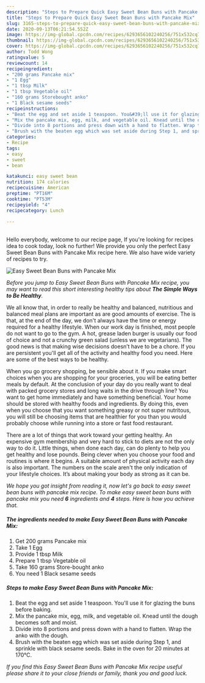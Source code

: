 ```yaml
---
description: "Steps to Prepare Quick Easy Sweet Bean Buns with Pancake Mix"
title: "Steps to Prepare Quick Easy Sweet Bean Buns with Pancake Mix"
slug: 3165-steps-to-prepare-quick-easy-sweet-bean-buns-with-pancake-mix
date: 2020-09-13T06:21:54.552Z
image: https://img-global.cpcdn.com/recipes/6293656102240256/751x532cq70/easy-sweet-bean-buns-with-pancake-mix-recipe-main-photo.jpg
thumbnail: https://img-global.cpcdn.com/recipes/6293656102240256/751x532cq70/easy-sweet-bean-buns-with-pancake-mix-recipe-main-photo.jpg
cover: https://img-global.cpcdn.com/recipes/6293656102240256/751x532cq70/easy-sweet-bean-buns-with-pancake-mix-recipe-main-photo.jpg
author: Todd Wong
ratingvalue: 5
reviewcount: 14
recipeingredient:
- "200 grams Pancake mix"
- "1 Egg"
- "1 tbsp Milk"
- "1 tbsp Vegetable oil"
- "160 grams Storebought anko"
- "1 Black sesame seeds"
recipeinstructions:
- "Beat the egg and set aside 1 teaspoon. You&#39;ll use it for glazing the buns before baking."
- "Mix the pancake mix, egg, milk, and vegetable oil. Knead until the dough becomes soft and moist."
- "Divide into 8 portions and press down with a hand to flatten. Wrap the anko with the dough."
- "Brush with the beaten egg which was set aside during Step 1, and sprinkle with black sesame seeds. Bake in the oven for 20 minutes at 170℃."
categories:
- Recipe
tags:
- easy
- sweet
- bean

katakunci: easy sweet bean 
nutrition: 174 calories
recipecuisine: American
preptime: "PT16M"
cooktime: "PT53M"
recipeyield: "4"
recipecategory: Lunch

---
```

<br>
Hello everybody, welcome to our recipe page, If you're looking for recipes idea to cook today, look no further! We provide you only the perfect Easy Sweet Bean Buns with Pancake Mix recipe here. We also have wide variety of recipes to try.
<br>


![Easy Sweet Bean Buns with Pancake Mix](https://img-global.cpcdn.com/recipes/6293656102240256/751x532cq70/easy-sweet-bean-buns-with-pancake-mix-recipe-main-photo.jpg)

<i>Before you jump to Easy Sweet Bean Buns with Pancake Mix recipe, you may want to read this short interesting healthy tips about <strong>The Simple Ways to Be Healthy</strong>.</i>

We all know that, in order to really be healthy and balanced, nutritious and balanced meal plans are important as are good amounts of exercise. The  is that, at the end of the day, we don't always have the time or energy required for a healthy lifestyle. When our work day is finished, most people do not want to go to the gym. A hot, grease laden burger is usually our food of choice and not a crunchy green salad (unless we are vegetarians). The good news is that making wise decisions doesn’t have to be a chore. If you are persistent you'll get all of the activity and healthy food you need. Here are some of the best ways to be healthy.

When you go grocery shopping, be sensible about it. If you make smart choices when you are shopping for your groceries, you will be eating better meals by default. At the conclusion of your day do you really want to deal with packed grocery stores and long waits in the drive through line? You want to get home immediately and have something beneficial. Your home should be stored with healthy foods and ingredients. By doing this, even when you choose that you want something greasy or not super nutritous, you will still be choosing items that are healthier for you than you would probably choose while running into a store or fast food restaurant.

There are a lot of things that work toward your getting healthy. An expensive gym membership and very hard to stick to diets are not the only way to do it. Little things, when done each day, can do plenty to help you get healthy and lose pounds. Being clever when you choose your food and routines is where it begins. A suitable amount of physical activity each day is also important. The numbers on the scale aren't the only indication of your lifestyle choices. It’s about making your body as strong as it can be. 


<i>We hope you got insight from reading it, now let's go back to easy sweet bean buns with pancake mix recipe. To make easy sweet bean buns with pancake mix you need <strong>6</strong> ingredients and <strong>4</strong> steps. Here is how you achieve that.
</i>

##### The ingredients needed to make Easy Sweet Bean Buns with Pancake Mix:

1. Get 200 grams Pancake mix
1. Take 1 Egg
1. Provide 1 tbsp Milk
1. Prepare 1 tbsp Vegetable oil
1. Take 160 grams Store-bought anko
1. You need 1 Black sesame seeds


##### Steps to make Easy Sweet Bean Buns with Pancake Mix:

1. Beat the egg and set aside 1 teaspoon. You&#39;ll use it for glazing the buns before baking.
1. Mix the pancake mix, egg, milk, and vegetable oil. Knead until the dough becomes soft and moist.
1. Divide into 8 portions and press down with a hand to flatten. Wrap the anko with the dough.
1. Brush with the beaten egg which was set aside during Step 1, and sprinkle with black sesame seeds. Bake in the oven for 20 minutes at 170℃.


<i>If you find this Easy Sweet Bean Buns with Pancake Mix recipe useful please share it to your close friends or family, thank you and good luck.</i>
